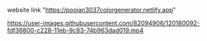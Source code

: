 website link "https://poojan3037colorgenerator.netlify.app"

https://user-images.githubusercontent.com/82094906/120180092-fdf36800-c228-11eb-9c83-74b963dad019.mp4
